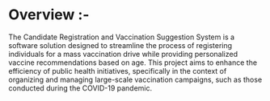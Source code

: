 # Overview :-
The Candidate Registration and Vaccination Suggestion System is a software solution designed to streamline the process of registering individuals for a mass vaccination drive while providing personalized vaccine recommendations based on age. This project aims to enhance the efficiency of public health initiatives, specifically in the context of organizing and managing large-scale vaccination campaigns, such as those conducted during the COVID-19 pandemic.
